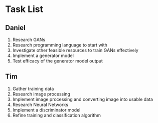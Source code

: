 # Task List

## Daniel
1. Research GANs
2. Research programming language to start with
3. Investigate other feasible resources to train GANs effectively
4. Implement a generator model
5. Test efficacy of the generator model output


## Tim
1. Gather training data
2. Research image processing
3. Implement image processing and converting image into usable data
4. Research Neural Networks
5. Implement a discriminator model
6. Refine training and classification algorithm
